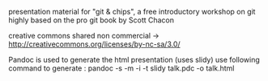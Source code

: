 presentation material for "git & chips", a free introductory workshop on git
highly based on the pro git book by Scott Chacon

creative commons shared non commercial -> http://creativecommons.org/licenses/by-nc-sa/3.0/

Pandoc is used to generate the html presentation (uses slidy)
use following command to generate :
pandoc -s -m -i -t slidy talk.pdc -o talk.html
